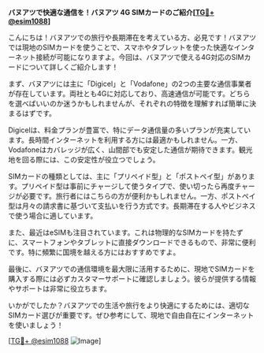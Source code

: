 **バヌアツで快適な通信を！バヌアツ 4G SIMカードのご紹介[[TG💪+ @esim1088](https://t.me/s/esim1088)]**

こんにちは！バヌアツでの旅行や長期滞在を考えている方、必見です！バヌアツでは現地のSIMカードを使うことで、スマホやタブレットを使った快適なインターネット接続が可能になりますよ。今回は、バヌアツで使える4G対応のSIMカードについて詳しくご紹介します！

まず、バヌアツには主に「Digicel」と「Vodafone」の2つの主要な通信事業者が存在しています。両社とも4Gに対応しており、高速通信が可能です。どちらを選べばいいのか迷うかもしれませんが、それぞれの特徴を理解すれば簡単に決まるはずです。

Digicelは、料金プランが豊富で、特にデータ通信量の多いプランが充実しています。長時間インターネットを利用する方には最適かもしれません。一方、Vodafoneはカバレッジが広く、山間部でも安定した通信が期待できます。観光地を回る際には、この安定性が役立つでしょう。

SIMカードの種類としては、主に「プリペイド型」と「ポストペイ型」があります。プリペイド型は事前にチャージして使うタイプで、使い切ったら再度チャージが必要です。旅行者にはこちらの方が便利かもしれません。一方、ポストペイ型は月々の請求書に基づいて支払いを行う方式です。長期滞在する人やビジネスで使う場合に適しています。

また、最近はeSIMも注目されています。これは物理的なSIMカードを持たずに、スマートフォンやタブレットに直接ダウンロードできるもので、非常に便利です。特に頻繁に国境を越える方にはおすすめですよ。

最後に、バヌアツでの通信環境を最大限に活用するために、現地でSIMカードを購入する際には必ずカスタマーサポートに確認しましょう。彼らが提供する情報やサポートは非常に役立ちます。

いかがでしたか？バヌアツでの生活や旅行をより快適にするためには、適切なSIMカード選びが重要です。ぜひ参考にして、現地で自由自在にインターネットを使いましょう！

[[TG💪+ @esim1088](https://t.me/s/esim1088) ![Image](https://i.postimg.cc/Y0z9fWf4/image.png)]